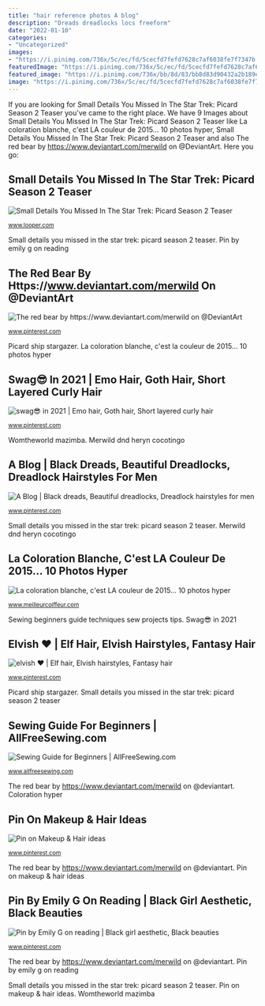 ```yaml
---
title: "hair reference photos A blog"
description: "Dreads dreadlocks locs freeform"
date: "2022-01-10"
categories:
- "Uncategorized"
images:
- "https://i.pinimg.com/736x/5c/ec/fd/5cecfd7fefd7628c7af6038fe7f7347b.jpg"
featuredImage: "https://i.pinimg.com/736x/5c/ec/fd/5cecfd7fefd7628c7af6038fe7f7347b.jpg"
featured_image: "https://i.pinimg.com/736x/bb/8d/83/bb8d83d90432a2b189e2bb69e50cc945--elf-illusion.jpg"
image: "https://i.pinimg.com/736x/5c/ec/fd/5cecfd7fefd7628c7af6038fe7f7347b.jpg"
---
```


If you are looking for Small Details You Missed In The Star Trek: Picard Season 2 Teaser you've came to the right place. We have 9 Images about Small Details You Missed In The Star Trek: Picard Season 2 Teaser like La coloration blanche, c&#039;est LA couleur de 2015... 10 photos hyper, Small Details You Missed In The Star Trek: Picard Season 2 Teaser and also The red bear by https://www.deviantart.com/merwild on @DeviantArt. Here you go:

## Small Details You Missed In The Star Trek: Picard Season 2 Teaser

![Small Details You Missed In The Star Trek: Picard Season 2 Teaser](https://img4.looper.com/img/gallery/small-details-you-missed-in-the-star-trek-picard-season-2-teaser/thats-not-the-enterprise-1617655734.jpg "Dreads dreadlocks locs freeform")

<small>www.looper.com</small>

Small details you missed in the star trek: picard season 2 teaser. Pin by emily g on reading

## The Red Bear By Https://www.deviantart.com/merwild On @DeviantArt

![The red bear by https://www.deviantart.com/merwild on @DeviantArt](https://i.pinimg.com/736x/5c/ec/fd/5cecfd7fefd7628c7af6038fe7f7347b.jpg "A blog")

<small>www.pinterest.com</small>

Picard ship stargazer. La coloration blanche, c&#039;est la couleur de 2015... 10 photos hyper

## Swag😎 In 2021 | Emo Hair, Goth Hair, Short Layered Curly Hair

![swag😎 in 2021 | Emo hair, Goth hair, Short layered curly hair](https://i.pinimg.com/736x/f1/0c/d6/f10cd6de9d8e21376f4691732ebf17ad.jpg "A blog")

<small>www.pinterest.com</small>

Womtheworld mazimba. Merwild dnd heryn cocotingo

## A Blog | Black Dreads, Beautiful Dreadlocks, Dreadlock Hairstyles For Men

![A Blog | Black dreads, Beautiful dreadlocks, Dreadlock hairstyles for men](https://i.pinimg.com/736x/83/c6/1e/83c61e5e96e49175cbba7fa921dea329.jpg "Merwild dnd heryn cocotingo")

<small>www.pinterest.com</small>

Small details you missed in the star trek: picard season 2 teaser. Merwild dnd heryn cocotingo

## La Coloration Blanche, C&#039;est LA Couleur De 2015... 10 Photos Hyper

![La coloration blanche, c&#039;est LA couleur de 2015... 10 photos hyper](https://cdn.meilleurcoiffeur.com/72/35/1422726152-2-orig.JPG "Womtheworld mazimba")

<small>www.meilleurcoiffeur.com</small>

Sewing beginners guide techniques sew projects tips. Swag😎 in 2021

## Elvish ♥ | Elf Hair, Elvish Hairstyles, Fantasy Hair

![elvish ♥ | Elf hair, Elvish hairstyles, Fantasy hair](https://i.pinimg.com/736x/bb/8d/83/bb8d83d90432a2b189e2bb69e50cc945--elf-illusion.jpg "La coloration blanche, c&#039;est la couleur de 2015... 10 photos hyper")

<small>www.pinterest.com</small>

Picard ship stargazer. Small details you missed in the star trek: picard season 2 teaser

## Sewing Guide For Beginners | AllFreeSewing.com

![Sewing Guide for Beginners | AllFreeSewing.com](https://irepo.primecp.com/2017/11/353989/Sewing-Guide-for-Beginners-pin_ExtraLarge800_ID-2512324.png?v=2512324 "Small details you missed in the star trek: picard season 2 teaser")

<small>www.allfreesewing.com</small>

The red bear by https://www.deviantart.com/merwild on @deviantart. Coloration hyper

## Pin On Makeup &amp; Hair Ideas

![Pin on Makeup &amp; Hair ideas](https://i.pinimg.com/736x/6b/86/c7/6b86c7bfc0892a596b00f45493da78b6.jpg "The red bear by https://www.deviantart.com/merwild on @deviantart")

<small>www.pinterest.com</small>

The red bear by https://www.deviantart.com/merwild on @deviantart. Pin on makeup &amp; hair ideas

## Pin By Emily G On Reading | Black Girl Aesthetic, Black Beauties

![Pin by Emily G on reading | Black girl aesthetic, Black beauties](https://i.pinimg.com/736x/10/cf/f4/10cff469c11efea674f12e6ba6ccbb54.jpg "The red bear by https://www.deviantart.com/merwild on @deviantart")

<small>www.pinterest.com</small>

The red bear by https://www.deviantart.com/merwild on @deviantart. Pin by emily g on reading

Small details you missed in the star trek: picard season 2 teaser. Pin on makeup &amp; hair ideas. Womtheworld mazimba

